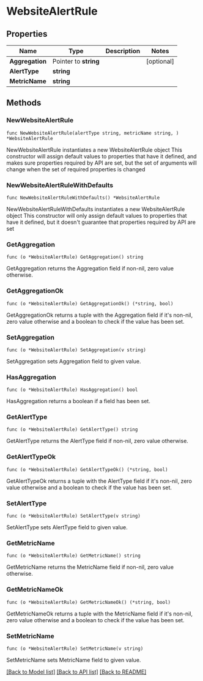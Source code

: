 # WebsiteAlertRule

## Properties

Name | Type | Description | Notes
------------ | ------------- | ------------- | -------------
**Aggregation** | Pointer to **string** |  | [optional] 
**AlertType** | **string** |  | 
**MetricName** | **string** |  | 

## Methods

### NewWebsiteAlertRule

`func NewWebsiteAlertRule(alertType string, metricName string, ) *WebsiteAlertRule`

NewWebsiteAlertRule instantiates a new WebsiteAlertRule object
This constructor will assign default values to properties that have it defined,
and makes sure properties required by API are set, but the set of arguments
will change when the set of required properties is changed

### NewWebsiteAlertRuleWithDefaults

`func NewWebsiteAlertRuleWithDefaults() *WebsiteAlertRule`

NewWebsiteAlertRuleWithDefaults instantiates a new WebsiteAlertRule object
This constructor will only assign default values to properties that have it defined,
but it doesn't guarantee that properties required by API are set

### GetAggregation

`func (o *WebsiteAlertRule) GetAggregation() string`

GetAggregation returns the Aggregation field if non-nil, zero value otherwise.

### GetAggregationOk

`func (o *WebsiteAlertRule) GetAggregationOk() (*string, bool)`

GetAggregationOk returns a tuple with the Aggregation field if it's non-nil, zero value otherwise
and a boolean to check if the value has been set.

### SetAggregation

`func (o *WebsiteAlertRule) SetAggregation(v string)`

SetAggregation sets Aggregation field to given value.

### HasAggregation

`func (o *WebsiteAlertRule) HasAggregation() bool`

HasAggregation returns a boolean if a field has been set.

### GetAlertType

`func (o *WebsiteAlertRule) GetAlertType() string`

GetAlertType returns the AlertType field if non-nil, zero value otherwise.

### GetAlertTypeOk

`func (o *WebsiteAlertRule) GetAlertTypeOk() (*string, bool)`

GetAlertTypeOk returns a tuple with the AlertType field if it's non-nil, zero value otherwise
and a boolean to check if the value has been set.

### SetAlertType

`func (o *WebsiteAlertRule) SetAlertType(v string)`

SetAlertType sets AlertType field to given value.


### GetMetricName

`func (o *WebsiteAlertRule) GetMetricName() string`

GetMetricName returns the MetricName field if non-nil, zero value otherwise.

### GetMetricNameOk

`func (o *WebsiteAlertRule) GetMetricNameOk() (*string, bool)`

GetMetricNameOk returns a tuple with the MetricName field if it's non-nil, zero value otherwise
and a boolean to check if the value has been set.

### SetMetricName

`func (o *WebsiteAlertRule) SetMetricName(v string)`

SetMetricName sets MetricName field to given value.



[[Back to Model list]](../README.md#documentation-for-models) [[Back to API list]](../README.md#documentation-for-api-endpoints) [[Back to README]](../README.md)


